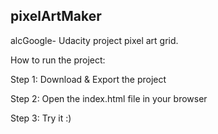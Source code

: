 pixelArtMaker
-------------
alcGoogle- Udacity project  pixel art grid.

How to run the project:

Step 1: Download & Export the project

Step 2: Open the index.html file in your browser

Step 3: Try it :)
